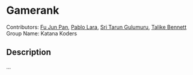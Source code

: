 # Gamerank
Contributors: [Fu Jun Pan](https://github.com/lolfjp), [Pablo Lara](https://github.com/PL01), [Sri Tarun Gulumuru](https://github.com/sritarung), [Talike Bennett](https://github.com/tahbee03)  
Group Name: Katana Koders

## Description
...

